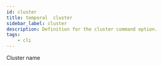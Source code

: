 ```yaml
---
id: cluster
title: temporal  cluster
sidebar_label: cluster
description: Definition for the cluster command option.
tags:
	- cli
---
```


 Cluster name

